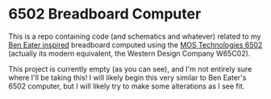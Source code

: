 # 6502 Breadboard Computer

This is a repo containing code (and schematics and whatever) related to my [Ben Eater inspired](https://eater.net/6502) breadboard computed using the [MOS Technologies 6502](https://en.wikipedia.org/wiki/MOS_Technology_6502) (actually its modern equivalent, the Western Design Company W65C02).

This project is currently empty (as you can see), and I'm not entirely sure where I'll be taking this! I will likely begin this very similar to Ben Eater's 6502 computer, but I will likely try to make some alterations as I see fit.

